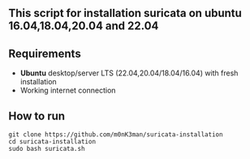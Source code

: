 ## This script for installation suricata on ubuntu 16.04,18.04,20.04 and 22.04

## Requirements
- **Ubuntu** desktop/server LTS (22.04,20.04/18.04/16.04) with fresh installation
- Working internet connection

## How to run
```
git clone https://github.com/m0nK3man/suricata-installation
cd suricata-installation
sudo bash suricata.sh
```
